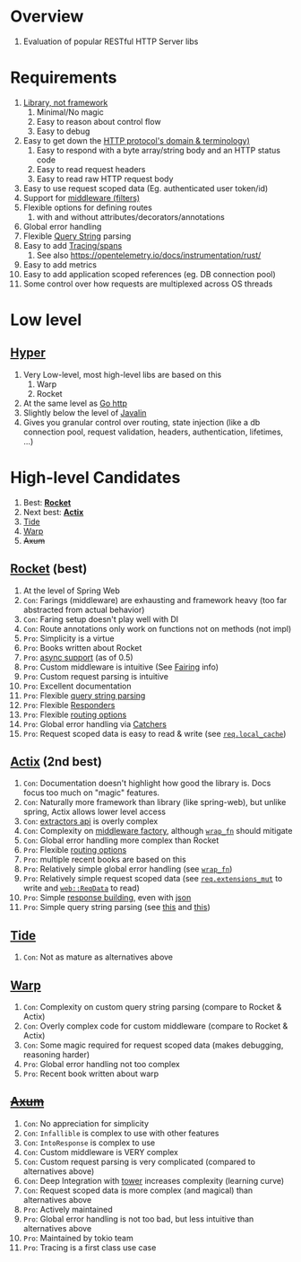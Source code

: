 # Overview
1. Evaluation of popular RESTful HTTP Server libs


# Requirements
1. [Library, not framework](../common/libraries.md)
    1. Minimal/No magic
    1. Easy to reason about control flow
    1. Easy to debug
1. Easy to get down the [HTTP protocol's domain & terminology)](https://en.wikipedia.org/wiki/HTTP)
    1. Easy to respond with a byte array/string body and an HTTP status code
    1. Easy to read request headers
    1. Easy to read raw HTTP request body
1. Easy to use request scoped data (Eg. authenticated user token/id)
1. Support for [middleware (filters)](https://drstearns.github.io/tutorials/gomiddleware/)
1. Flexible options for defining routes
    1. with and without attributes/decorators/annotations
1. Global error handling
1. Flexible [Query String](https://en.wikipedia.org/wiki/Query_string) parsing
1. Easy to add [Tracing/spans](https://opentelemetry.io/docs/concepts/)
    1. See also https://opentelemetry.io/docs/instrumentation/rust/
1. Easy to add metrics
1. Easy to add application scoped references (eg. DB connection pool)
1. Some control over how requests are multiplexed across OS threads


# Low level
## [Hyper](https://hyper.rs/)
1. Very Low-level, most high-level libs are based on this
    1. Warp
    1. Rocket
1. At the same level as [Go http](TODO)
1. Slightly below the level of [Javalin](TODO)
1. Gives you granular control over routing, state injection (like a db connection pool, request validation, headers, authentication, lifetimes, ...)
  

# High-level Candidates
1. Best: [**Rocket**](https://rocket.rs/)
1. Next best: [**Actix**](https://actix.rs/)
1. [Tide](https://github.com/http-rs/tide)
1. [Warp](https://github.com/seanmonstar/warp)
1. ~~Axum~~


## [Rocket](https://rocket.rs/v0.5/guide/overview/) (best)
1. At the level of Spring Web
1. `Con`: Farings (middleware) are exhausting and framework heavy (too far abstracted from actual behavior)
1. `Con`: Faring setup doesn't play well with DI
1. `Con`: Route annotations only work on functions not on methods (not impl)
1. `Pro`: Simplicity is a virtue
1. `Pro`: Books written about Rocket
1. `Pro`: [async support](https://rocket.rs/v0.5/guide/overview/#futures-and-async) (as of 0.5)
1. `Pro`: Custom middleware is intuitive (See [Fairing](https://api.rocket.rs/v0.4/rocket/fairing/trait.Fairing.html) info)
1. `Pro`: Custom request parsing is intuitive
1. `Pro`: Excellent documentation
1. `Pro`: Flexible [query string parsing](https://docs.rs/rocket/latest/rocket/http/uri/struct.Query.html)
1. `Pro`: Flexible [Responders](https://docs.rs/rocket/latest/rocket/response/struct.Builder.html)
1. `Pro`: Flexible [routing options](https://api.rocket.rs/v0.4/rocket/macro.routes.html)
1. `Pro`: Global error handling via [Catchers](https://rocket.rs/v0.5/guide/requests/#error-catchers)
1. `Pro`: Request scoped data is easy to read & write (see [`req.local_cache`](https://api.rocket.rs/v0.4/rocket/request/struct.Request.html#method.local_cache))


## [Actix](https://actix.rs/) (2nd best)
1. `Con`: Documentation doesn't highlight how good the library is.  Docs focus too much on "magic" features.
1. `Con`: Naturally more framework than library (like spring-web), but unlike spring, Actix allows lower level access
1. `Con`: [extractors api](https://actix.rs/docs/extractors/) is overly complex
1. `Con`: Complexity on [middleware factory](https://docs.rs/actix-web/latest/actix_web/middleware/index.html#example), although [`wrap_fn`](https://docs.rs/actix-web/4.4.0/actix_web/struct.App.html#method.wrap_fn) should mitigate
1. `Con`: Global error handling more complex than Rocket
1. `Pro`: Flexible [routing options](https://actix.rs/docs/url-dispatch/)
1. `Pro`: multiple recent books are based on this
1. `Pro`: Relatively simple global error handling (see [`wrap_fn`](https://docs.rs/actix-web/4.4.0/actix_web/struct.App.html#method.wrap_fn))
1. `Pro`: Relatively simple request scoped data (see [`req.extensions_mut`](https://docs.rs/actix-web/latest/actix_web/struct.HttpRequest.html#method.extensions_mut) to write and [`web::ReqData`](https://docs.rs/actix-web/latest/actix_web/web/struct.ReqData.html) to read)
1. `Pro`: Simple [response building](https://docs.rs/actix-web/4.4.0/actix_web/struct.HttpResponseBuilder.html), even with [json](https://docs.rs/actix-web/4.4.0/actix_web/struct.HttpResponseBuilder.html#method.json)
1. `Pro`: Simple query string parsing (see [this](https://actix.rs/docs/extractors/#query) and [this](https://docs.rs/actix-web/latest/actix_web/web/struct.Query.html#method.from_query))


## [Tide](https://github.com/http-rs/tide)
1. `Con`: Not as mature as alternatives above


## [Warp](https://github.com/seanmonstar/warp)
1. `Con`: Complexity on custom query string parsing (compare to Rocket & Actix)
1. `Con`: Overly complex code for custom middleware (compare to Rocket & Actix)
1. `Con`: Some magic required for request scoped data (makes debugging, reasoning harder)
1. `Pro`: Global error handling not too complex
1. `Pro`: Recent book written about warp


## [~~Axum~~](https://docs.rs/axum/latest/axum/)
1. `Con`: No appreciation for simplicity
1. `Con`: `Infallible` is complex to use with other features
1. `Con`: `IntoResponse` is complex to use
1. `Con`: Custom middleware is VERY complex
1. `Con`: Custom request parsing is very complicated (compared to alternatives above)
1. `Con`: Deep Integration with [tower](https://docs.rs/tower/latest/tower/) increases complexity (learning curve)
1. `Con`: Request scoped data is more complex (and magical) than alternatives above
1. `Pro`: Actively maintained
1. `Pro`: Global error handling is not too bad, but less intuitive than alternatives above
1. `Pro`: Maintained by tokio team
1. `Pro`: Tracing is a first class use case
